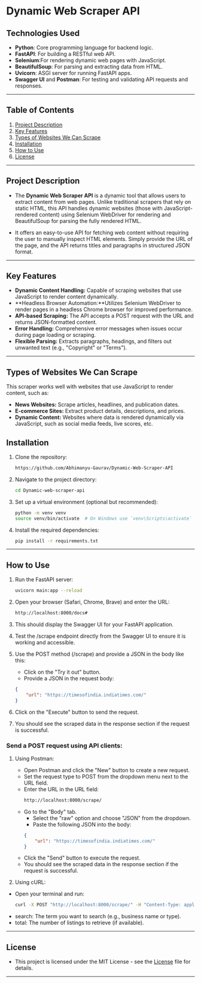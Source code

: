 # Dynamic Web Scraper API

## Technologies Used
- **Python**: Core programming language for backend logic.
- **FastAPI**: For building a RESTful web API.
- **Selenium**:For rendering dynamic web pages with JavaScript.
- **BeautifulSoup**:  For parsing and extracting data from HTML.
- **Uvicorn**: ASGI server for running FastAPI apps.
- **Swagger UI** and **Postman**: For testing and validating API requests and responses.

---

## Table of Contents
1. [Project Description](#project-description)
2. [Key Features](#key-features)
3. [Types of Websites We Can Scrape](#types-of-websites-we-can-scrape)
4. [Installation](#installation)
5. [How to Use](#how-to-use)
6. [License](#license)

---

## Project Description

- The **Dynamic Web Scraper API** is a dynamic tool that allows users to extract content from web pages. Unlike traditional scrapers that rely on static HTML, this API handles dynamic websites (those with JavaScript-rendered content) using Selenium WebDriver for rendering and BeautifulSoup for parsing the fully rendered HTML.

- It offers an easy-to-use API for fetching web content without requiring the user to manually inspect HTML elements. Simply provide the URL of the page, and the API returns titles and paragraphs in structured JSON format.

---

## Key Features
- **Dynamic Content Handling:**  Capable of scraping websites that use JavaScript to render content dynamically.
- **Headless Browser Automation:**Utilizes Selenium WebDriver to render pages in a headless Chrome browser for improved performance.
- **API-based Scraping:** The API accepts a POST request with the URL and returns JSON-formatted content.
- **Error Handling:** Comprehensive error messages when issues occur during page loading or scraping.
- **Flexible Parsing:** Extracts paragraphs, headings, and filters out unwanted text (e.g., "Copyright" or "Terms").

---

## Types of Websites We Can Scrape
This scraper works well with websites that use JavaScript to render content, such as:
- **News Websites:**  Scrape articles, headlines, and publication dates.
- **E-commerce Sites:**  Extract product details, descriptions, and prices.
- **Dynamic Content:**  Websites where data is rendered dynamically via JavaScript, such as social media feeds, live scores, etc.

## Installation

1. Clone the repository:
   ```bash
   https://github.com/Abhimanyu-Gaurav/Dynamic-Web-Scraper-API

2. Navigate to the project directory:
   ```bash
   cd Dynamic-web-scraper-api

3. Set up a virtual environment (optional but recommended):
   ```bash
   python -m venv venv
   source venv/bin/activate  # On Windows use `venv\Scripts\activate`

4. Install the required dependencies:
   ```bash
   pip install -r requirements.txt

---

## How to Use

1. Run the FastAPI server:
   ```bash
   uvicorn main:app --reload


2. Open your browser (Safari, Chrome, Brave) and enter the URL:
   ```bash
   http://localhost:8000/docs#

3. This should display the Swagger UI for your FastAPI application.

4. Test the /scrape endpoint directly from the Swagger UI to ensure it is working and accessible.

5. Use the POST method (/scrape) and provide a JSON in the body like this:
    - Click on the "Try it out" button.
    - Provide a JSON in the request body:
    ```json
    {
        "url": "https://timesofindia.indiatimes.com/"
    }

6. Click on the "Execute" button to send the request.

7. You should see the scraped data in the response section if the request is successful.
   

### Send a POST request using API clients:
1. Using Postman:
    - Open Postman and click the "New" button to create a new request.
    - Set the request type to POST from the dropdown menu next to the URL field.
    - Enter the URL in the URL field:
      ```bash
      http://localhost:8000/scrape/

    -  Go to the "Body" tab.
        - Select the "raw" option and choose "JSON" from the dropdown.
        - Paste the following JSON into the body:
        ```json
        {
            "url": "https://timesofindia.indiatimes.com/"
        }

    - Click the "Send" button to execute the request.
    - You should see the scraped data in the response section if the request is successful. 

2. Using cURL:
- Open your terminal and run:
    ```bash
    curl -X POST "http://localhost:8000/scrape/" -H "Content-Type: application/json" -d '{"url": "https://timesofindia.indiatimes.com/"}'
    
- search: The term you want to search (e.g., business name or type).
- total: The number of listings to retrieve (if available).

---    

## License

- This project is licensed under the MIT License - see the [License](License) file for details.

---